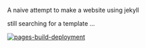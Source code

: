 A naive attempt to make a website using jekyll 

still searching for a template ...

[![pages-build-deployment](https://github.com/saulisarkar/saulisarkar.github.io/actions/workflows/pages/pages-build-deployment/badge.svg)](https://github.com/saulisarkar/saulisarkar.github.io/actions/workflows/pages/pages-build-deployment)
